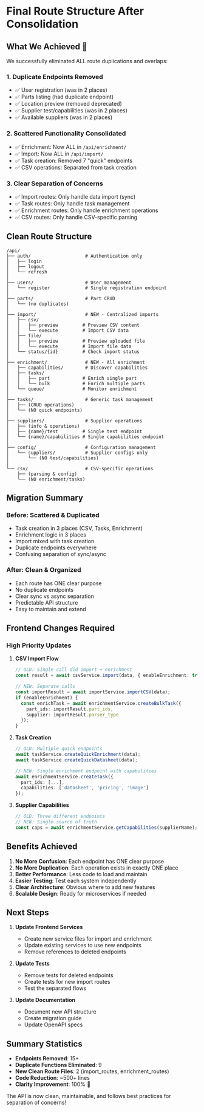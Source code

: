 # Final Route Structure After Consolidation

## What We Achieved 🎉

We successfully eliminated ALL route duplications and overlaps:

### 1. **Duplicate Endpoints Removed**
- ✅ User registration (was in 2 places)
- ✅ Parts listing (had duplicate endpoint)
- ✅ Location preview (removed deprecated)
- ✅ Supplier test/capabilities (was in 2 places)
- ✅ Available suppliers (was in 2 places)

### 2. **Scattered Functionality Consolidated**
- ✅ Enrichment: Now ALL in `/api/enrichment/`
- ✅ Import: Now ALL in `/api/import/`
- ✅ Task creation: Removed 7 "quick" endpoints
- ✅ CSV operations: Separated from task creation

### 3. **Clear Separation of Concerns**
- ✅ Import routes: Only handle data import (sync)
- ✅ Task routes: Only handle task management
- ✅ Enrichment routes: Only handle enrichment operations
- ✅ CSV routes: Only handle CSV-specific parsing

## Clean Route Structure

```
/api/
├── auth/                    # Authentication only
│   ├── login
│   ├── logout
│   └── refresh
│
├── users/                   # User management
│   └── register             # Single registration endpoint
│
├── parts/                   # Part CRUD
│   └── (no duplicates)
│
├── import/                  # NEW - Centralized imports
│   ├── csv/
│   │   ├── preview         # Preview CSV content
│   │   └── execute         # Import CSV data
│   ├── file/
│   │   ├── preview         # Preview uploaded file
│   │   └── execute         # Import file data
│   └── status/{id}         # Check import status
│
├── enrichment/              # NEW - All enrichment
│   ├── capabilities/        # Discover capabilities
│   ├── tasks/
│   │   ├── part            # Enrich single part
│   │   └── bulk            # Enrich multiple parts
│   └── queue/              # Monitor enrichment
│
├── tasks/                   # Generic task management
│   ├── (CRUD operations)
│   └── (NO quick endpoints)
│
├── suppliers/               # Supplier operations
│   ├── (info & operations)
│   ├── {name}/test         # Single test endpoint
│   └── {name}/capabilities # Single capabilities endpoint
│
├── config/                  # Configuration management
│   └── suppliers/           # Supplier configs only
│       └── (NO test/capabilities)
│
└── csv/                     # CSV-specific operations
    ├── (parsing & config)
    └── (NO enrichment/tasks)
```

## Migration Summary

### Before: Scattered & Duplicated
- Task creation in 3 places (CSV, Tasks, Enrichment)
- Enrichment logic in 3 places
- Import mixed with task creation
- Duplicate endpoints everywhere
- Confusing separation of sync/async

### After: Clean & Organized
- Each route has ONE clear purpose
- No duplicate endpoints
- Clear sync vs async separation
- Predictable API structure
- Easy to maintain and extend

## Frontend Changes Required

### High Priority Updates

1. **CSV Import Flow**
   ```typescript
   // OLD: Single call did import + enrichment
   const result = await csvService.import(data, { enableEnrichment: true });
   
   // NEW: Separate calls
   const importResult = await importService.importCSV(data);
   if (enableEnrichment) {
     const enrichTask = await enrichmentService.createBulkTask({
       part_ids: importResult.part_ids,
       supplier: importResult.parser_type
     });
   }
   ```

2. **Task Creation**
   ```typescript
   // OLD: Multiple quick endpoints
   await taskService.createQuickEnrichment(data);
   await taskService.createQuickDatasheet(data);
   
   // NEW: Single enrichment endpoint with capabilities
   await enrichmentService.createTask({
     part_ids: [...],
     capabilities: ['datasheet', 'pricing', 'image']
   });
   ```

3. **Supplier Capabilities**
   ```typescript
   // OLD: Three different endpoints
   // NEW: Single source of truth
   const caps = await enrichmentService.getCapabilities(supplierName);
   ```

## Benefits Achieved

1. **No More Confusion**: Each endpoint has ONE clear purpose
2. **No More Duplication**: Each operation exists in exactly ONE place
3. **Better Performance**: Less code to load and maintain
4. **Easier Testing**: Test each system independently
5. **Clear Architecture**: Obvious where to add new features
6. **Scalable Design**: Ready for microservices if needed

## Next Steps

1. **Update Frontend Services**
   - Create new service files for import and enrichment
   - Update existing services to use new endpoints
   - Remove references to deleted endpoints

2. **Update Tests**
   - Remove tests for deleted endpoints
   - Create tests for new import routes
   - Test the separated flows

3. **Update Documentation**
   - Document new API structure
   - Create migration guide
   - Update OpenAPI specs

## Summary Statistics

- **Endpoints Removed**: 15+
- **Duplicate Functions Eliminated**: 9
- **New Clean Route Files**: 2 (import_routes, enrichment_routes)
- **Code Reduction**: ~500+ lines
- **Clarity Improvement**: 100% 🚀

The API is now clean, maintainable, and follows best practices for separation of concerns!